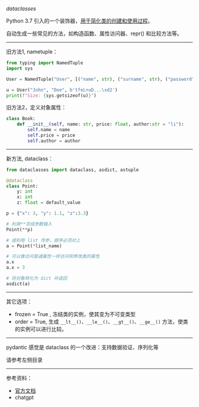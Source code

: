 

_dataclasses_

Python 3.7 引入的一个装饰器，<u>用于简化类的创建和使用过程</u>。

自动生成一些常见的方法，如构造函数、属性访问器、repr() 和比较方法等。


---------


旧方法1, nametuple：

```python
from typing import NamedTuple
import sys

User = NamedTuple("User", [("name", str), ("surname", str), ("password", bytes)])

u = User("John", "Doe", b'tfeL+uD...\xd2')
print(f"Size: {sys.getsizeof(u)}")
```

旧方法2，定义对象属性：

```python
class Book:
    def __init__(self, name: str, price: float, author:str = "li"):
        self.name = name
        self.price = price
        self.author = author
```


---------------

新方法, dataclass：

```python
from dataclasses import dataclass, asdict, astuple

@dataclass
class Point:
    y: int
    x: int
    z: float = default_value

p = {"x": 3, "y": 1.1, "z":3.3}

# 利用**完成参数输入
Point(**p)

# 或利用 list 传参，顺序必须对上
a = Point(*list_name)

# 可以像访问普通属性一样访问和修改类的属性
a.x 
a.x = 3

# 将对象转化为 dict 并返回
asdict(a)
```


------------------


其它选项：
- frozen = True , 冻结类的实例，使其变为不可变类型
- order = True, 生成 `__lt__()`、`__le__()`、`__gt__()`、`__ge__()` 方法，使类的实例可以进行比较。


--------

pydantic 感觉是 dataclass 的一个改进：支持数据验证、序列化等

请参考左侧目录



------------------

参考资料：
- [官方文档](https://docs.python.org/zh-cn/3.11/library/dataclasses.html)
- chatgpt